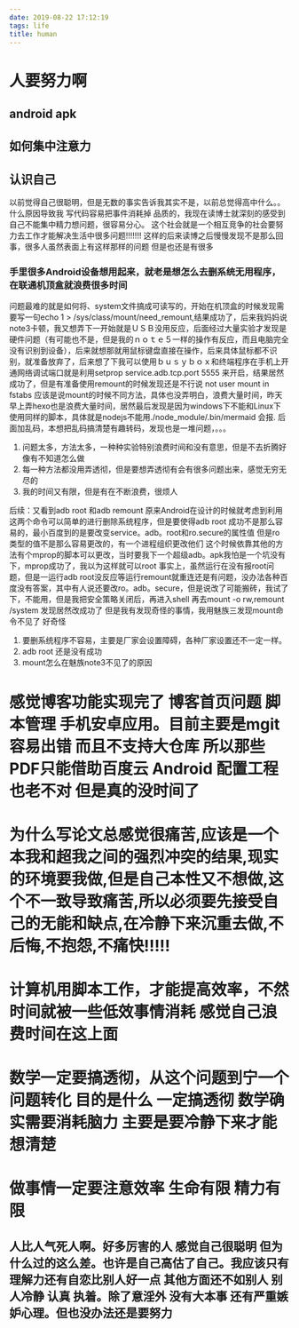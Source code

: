 ```yaml
---
date: 2019-08-22 17:12:19
tags: life
title: human
---
```



# 人要努力啊
## android apk
## 如何集中注意力

## 认识自己
以前觉得自己很聪明，但是无数的事实告诉我其实不是，以前总觉得高中什么。。什么原因导致我
写代码容易把事件消耗掉
品质的，我现在读博士就深刻的感受到自己不能集中精力想问题，很容易分心。
这个社会就是一个相互竞争的社会要努力去工作才能解决生活中很多问题!!!!!!!
这样的后来读博之后慢慢发现不是那么回事，很多人虽然表面上有这样那样的问题 但是也还是有很多


### 手里很多Android设备想用起来，就老是想怎么去删系统无用程序，在联通机顶盒就浪费很多时间
问题最难的就是如何将、system文件搞成可读写的，开始在机顶盒的时候发现需要写一句echo 1 > /sys/class/mount/need_remount,结果成功了，后来我妈妈说note3卡顿，我又想弄下一开始就是ＵＳＢ没用反应，后面经过大量实验才发现是硬件问题（有可能也不是，但是我的ｎｏｔｅ５一样的操作有反应，而且电脑完全没有识别到设备），后来就想那就用鼠标键盘直接在操作，后来具体鼠标都不识别，就准备放弃了，后来想了下我可以使用ｂｕｓｙｂｏｘ和终端程序在手机上开通网络调试端口就是利用setprop service.adb.tcp.port 5555 来开启，结果居然成功了，但是有准备使用remount的时候发现还是不行说 not user mount in fstabs 应该是说mount的时候不同方法，具体也没弄明白，浪费大量时间，昨天早上弄hexo也是浪费大量时间，居然最后发现是因为windows下不能和Linux下使用同样的脚本，具体就是nodejs不能用./node_module/.bin/mermaid 会报. 后面加乱码，本想把乱码搞清楚有趣转码，发现也是一堆问题，。。。
1. 问题太多，方法太多，一种种实验特别浪费时间和没有意思，但是不去折腾好像有不知道怎么做
2. 每一种方法都没用弄透彻，但是要想弄透彻有会有很多问题出来，感觉无穷无尽的
3. 我的时间又有限，但是有在不断浪费，很烦人


后续：又看到adb root 和adb remount 原来Android在设计的时候就考虑到利用这两个命令可以简单的进行删除系统程序，但是要使得adb root 成功不是那么容易的，最小百度到的是要改变service。adb。root和ro.secure的属性值 但是ro 类型的值不是那么容易更改的，有一个进程组织更改他们 这个时候依靠其他的方法有个mprop的脚本可以更改，当时要我下一个超级adb。apk我怕是一个坑没有下，mprop成功了，我以为这样就可以root 事实上，虽然运行在没有报root问题，但是一运行adb root没反应等运行remount就重连还是有问题，没办法各种百度没有答案，其中有人说还要改ro。adb。secure，但是说改了可能搬砖，我试了下，不能用，但是我把安全策略关闭后，再进入shell 再去mount -o rw,remount /system 发现居然改成功了 但是我有发现奇怪的事情，我用魅族三发现mount命令不见了 好奇怪

1. 要删系统程序不容易，主要是厂家会设置障碍，各种厂家设置还不一定一样。
2. adb root 还是没有成功
3. mount怎么在魅族note3不见了的原因


# 感觉博客功能实现完了 博客首页问题 脚本管理 手机安卓应用。目前主要是mgit容易出错 而且不支持大仓库 所以那些PDF只能借助百度云 Android 配置工程也老不对 但是真的没时间了

# 为什么写论文总感觉很痛苦,应该是一个本我和超我之间的强烈冲突的结果,现实的环境要我做,但是自己本性又不想做,这个不一致导致痛苦,所以必须要先接受自己的无能和缺点,在冷静下来沉重去做,不后悔,不抱怨,不痛快!!!!!

# 计算机用脚本工作，才能提高效率，不然时间就被一些低效事情消耗 感觉自己浪费时间在这上面

# 数学一定要搞透彻，从这个问题到宁一个问题转化 目的是什么 一定搞透彻 数学确实需要消耗脑力 主要是要冷静下来才能想清楚

# 做事情一定要注意效率 生命有限 精力有限


## 人比人气死人啊。好多厉害的人 感觉自己很聪明 但为什么过的这么差。也许是自己高估了自己。我应该只有理解力还有自恋比别人好一点 其他方面还不如别人 别人冷静 认真 执着。除了意淫外 没有大本事 还有严重嫉妒心理。但也没办法还是要努力